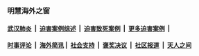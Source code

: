 
### 明慧海外之窗

####  [武汉肺炎](indexes/365.md?t=02151100) &nbsp;|&nbsp;  [迫害案例综述](indexes/328.md?t=02151100) &nbsp;|&nbsp; [迫害致死案例](indexes/277.md?t=02151100)  &nbsp;|&nbsp; [更多迫害案例](indexes/81.md?t=02151100)  &nbsp;|&nbsp; 
####  [时事评论](indexes/19.md?t=02151100) &nbsp;|&nbsp; [海外简讯](indexes/245.md?t=02151100)&nbsp;|&nbsp;  [社会支持](indexes/140.md?t=02151100) &nbsp;|&nbsp; [褒奖决议](indexes/282.md?t=02151100) &nbsp;|&nbsp; [社区报道](indexes/91.md?t=02151100)  &nbsp;|&nbsp; [天人之间](indexes/78.md?t=02151100) 

